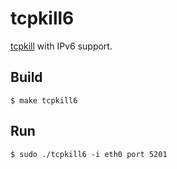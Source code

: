 # tcpkill6
[tcpkill](https://linux.die.net/man/8/tcpkill) with IPv6 support.

## Build
```
$ make tcpkill6
```

## Run
```
$ sudo ./tcpkill6 -i eth0 port 5201
```
